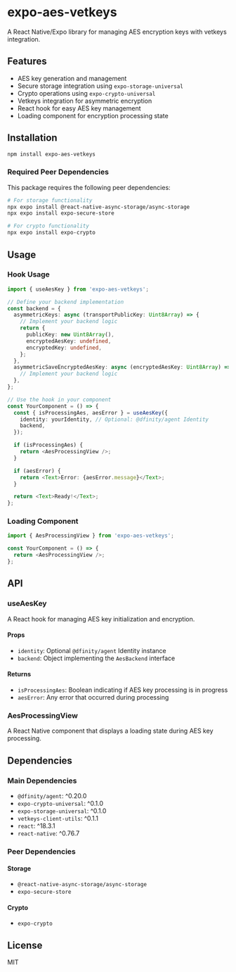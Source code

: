 # expo-aes-vetkeys

A React Native/Expo library for managing AES encryption keys with vetkeys integration.

## Features

- AES key generation and management
- Secure storage integration using `expo-storage-universal`
- Crypto operations using `expo-crypto-universal`
- Vetkeys integration for asymmetric encryption
- React hook for easy AES key management
- Loading component for encryption processing state

## Installation

```bash
npm install expo-aes-vetkeys
```

### Required Peer Dependencies

This package requires the following peer dependencies:

```bash
# For storage functionality
npx expo install @react-native-async-storage/async-storage
npx expo install expo-secure-store

# For crypto functionality
npx expo install expo-crypto
```

## Usage

### Hook Usage

```typescript
import { useAesKey } from 'expo-aes-vetkeys';

// Define your backend implementation
const backend = {
  asymmetricKeys: async (transportPublicKey: Uint8Array) => {
    // Implement your backend logic
    return {
      publicKey: new Uint8Array(),
      encryptedAesKey: undefined,
      encryptedKey: undefined,
    };
  },
  asymmetricSaveEncryptedAesKey: async (encryptedAesKey: Uint8Array) => {
    // Implement your backend logic
  },
};

// Use the hook in your component
const YourComponent = () => {
  const { isProcessingAes, aesError } = useAesKey({
    identity: yourIdentity, // Optional: @dfinity/agent Identity
    backend,
  });

  if (isProcessingAes) {
    return <AesProcessingView />;
  }

  if (aesError) {
    return <Text>Error: {aesError.message}</Text>;
  }

  return <Text>Ready!</Text>;
};
```

### Loading Component

```typescript
import { AesProcessingView } from 'expo-aes-vetkeys';

const YourComponent = () => {
  return <AesProcessingView />;
};
```

## API

### useAesKey

A React hook for managing AES key initialization and encryption.

#### Props

- `identity`: Optional `@dfinity/agent` Identity instance
- `backend`: Object implementing the `AesBackend` interface

#### Returns

- `isProcessingAes`: Boolean indicating if AES key processing is in progress
- `aesError`: Any error that occurred during processing

### AesProcessingView

A React Native component that displays a loading state during AES key processing.

## Dependencies

### Main Dependencies
- `@dfinity/agent`: ^0.20.0
- `expo-crypto-universal`: ^0.1.0
- `expo-storage-universal`: ^0.1.0
- `vetkeys-client-utils`: ^0.1.1
- `react`: ^18.3.1
- `react-native`: ^0.76.7

### Peer Dependencies
#### Storage
- `@react-native-async-storage/async-storage`
- `expo-secure-store`

#### Crypto
- `expo-crypto`

## License

MIT
